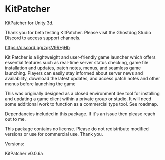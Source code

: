 # KitPatcher
KitPatcher for Unity 3d.

Thank you for beta testing KitPatcher.
Please visit the Ghostdog Studio Discord to access support channels. 

https://discord.gg/zqkV9RHjHb

Kit Patcher is a lightweight and user-friendly game launcher which offers
essential features such as real-time server status checking, game file installation and
updates, patch notes, menus, and seamless game launching. Players can easily stay
informed about server news and availability, download the latest updates, and access
patch notes and other menus before launching the game

This was originally designed as a closed environment dev tool for installing and updating a 
game client within a private group or studio. It will need some additional work to function as a commercial type tool. See roadmap. 

Dependancies included in this package. If it's an issue then please reach out to me. 

This package contains no license. Please do not redistribute modified versions or use for commercial use. 
Thank you. 

Versions:

KitPatcher v0.0.6a
